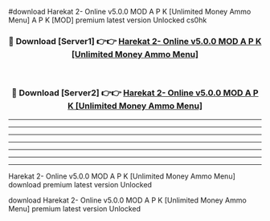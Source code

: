 #download Harekat 2- Online v5.0.0 MOD A P K [Unlimited Money Ammo Menu] A P K [MOD] premium latest version Unlocked cs0hk 



<div align="center">
<h3>🔴 Download [Server1] 👉👉 <a href="https://apkdownload2.web.app/">Harekat 2- Online v5.0.0 MOD A P K [Unlimited Money Ammo Menu]</a></h3><br>

<h3>🔴 Download [Server2] 👉👉 <a href="https://apkdownload2.web.app/">Harekat 2- Online v5.0.0 MOD A P K [Unlimited Money Ammo Menu]</a></h3>
</div>





----------------------------------------------------------

----------------------------------------------------------

----------------------------------------------------------

----------------------------------------------------------

----------------------------------------------------------

----------------------------------------------------------

----------------------------------------------------------

Harekat 2- Online v5.0.0 MOD A P K [Unlimited Money Ammo Menu] download premium latest version Unlocked

download Harekat 2- Online v5.0.0 MOD A P K [Unlimited Money Ammo Menu] premium latest version Unlocked
